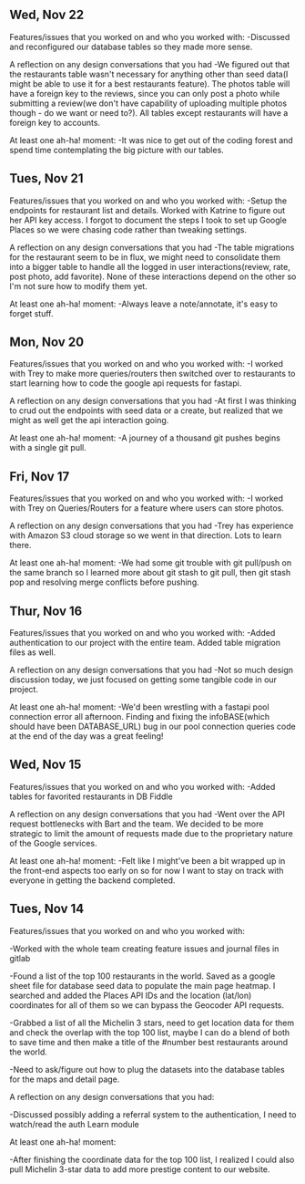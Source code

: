## Wed, Nov 22
Features/issues that you worked on and who you worked with:
-Discussed and reconfigured our database tables so they made more sense.

A reflection on any design conversations that you had
-We figured out that the restaurants table wasn't necessary for anything other than seed data(I might be able to use it for a best restaurants feature).  The photos table will have a foreign key to the reviews, since you can only post a photo while submitting a review(we don't have capability of uploading multiple photos though - do we want or need to?). All tables except restaurants will have a foreign key to accounts.

At least one ah-ha! moment:
-It was nice to get out of the coding forest and spend time contemplating the big picture with our tables. 


## Tues, Nov 21
Features/issues that you worked on and who you worked with:
-Setup the endpoints for restaurant list and details.  Worked with Katrine to figure out her API key access.  I forgot to document the steps I took to set up Google Places so we were chasing code rather than tweaking settings. 

A reflection on any design conversations that you had
-The table migrations for the restaurant seem to be in flux, we might need to consolidate them into a bigger table to handle all the logged in user interactions(review, rate, post photo, add favorite). None of these interactions depend on the other so I'm not sure how to modify them yet.

At least one ah-ha! moment:
-Always leave a note/annotate, it's easy to forget stuff. 


## Mon, Nov 20
Features/issues that you worked on and who you worked with:
-I worked with Trey to make more queries/routers then switched over to restaurants to start learning how to code the google api requests for fastapi.

A reflection on any design conversations that you had
-At first I was thinking to crud out the endpoints with seed data or a create, but realized that we might as well get the api interaction going.

At least one ah-ha! moment:
-A journey of a thousand git pushes begins with a single git pull. 

## Fri, Nov 17
Features/issues that you worked on and who you worked with:
-I worked with Trey on Queries/Routers for a feature where users can store photos.

A reflection on any design conversations that you had
-Trey has experience with Amazon S3 cloud storage so we went in that direction.  Lots to learn there.

At least one ah-ha! moment:
-We had some git trouble with git pull/push on the same branch so I learned more about git stash to git pull, then git stash pop and resolving merge conflicts before pushing.

## Thur, Nov 16
Features/issues that you worked on and who you worked with:
-Added authentication to our project with the entire team.  Added table migration files as well.

A reflection on any design conversations that you had
-Not so much design discussion today, we just focused on getting some tangible code in our project.

At least one ah-ha! moment:
-We'd been wrestling with a fastapi pool connection error all afternoon. Finding and fixing the infoBASE(which should have been DATABASE_URL) bug in our pool connection queries code at the end of the day was a great feeling!

## Wed, Nov 15
Features/issues that you worked on and who you worked with:
-Added tables for favorited restaurants in DB Fiddle

A reflection on any design conversations that you had
-Went over the API request bottlenecks with Bart and the team. We decided to be more strategic to limit the amount of requests made due to the proprietary nature of the Google services.  

At least one ah-ha! moment:
-Felt like I might've been a bit wrapped up in the front-end aspects too early on so for now I want to stay on track with everyone in getting the backend completed.


## Tues, Nov 14
Features/issues that you worked on and who you worked with:

-Worked with the whole team creating feature issues and journal files in gitlab

-Found a list of the top 100 restaurants in the world. Saved as a google sheet file for database seed data to populate the main page heatmap.  I searched and added the Places API IDs and the location (lat/lon) coordinates for all of them so we can bypass the Geocoder API requests.

-Grabbed a list of all the Michelin 3 stars, need to get location data for them and check the overlap with the top 100 list, maybe I can do a blend of both to save time and then make a title of the #number best restaurants around the world. 

-Need to ask/figure out how to plug the datasets into the database tables for the maps and detail page.


A reflection on any design conversations that you had:

-Discussed possibly adding a referral system to the authentication, I need to watch/read the auth Learn module

At least one ah-ha! moment:

-After finishing the coordinate data for the top 100 list, I realized I could also pull Michelin 3-star data to add more prestige content to our website.
